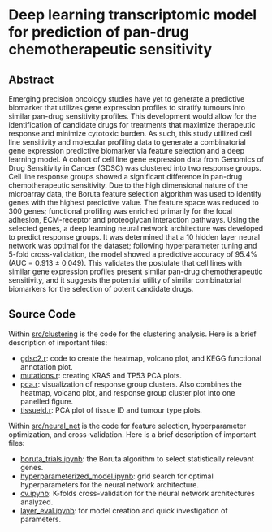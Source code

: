 # Deep learning transcriptomic model for prediction of pan-drug chemotherapeutic sensitivity

## Abstract
Emerging precision oncology studies have yet to generate a predictive biomarker that utilizes gene expression profiles to stratify tumours into similar pan-drug sensitivity profiles. This development would allow for the identification of candidate drugs for treatments that maximize therapeutic response and minimize cytotoxic burden. As such, this study utilized cell line sensitivity and molecular profiling data to generate a combinatorial gene expression predictive biomarker via feature selection and a deep learning model. A cohort of cell line gene expression data from Genomics of Drug Sensitivity in Cancer (GDSC) was clustered into two response groups. Cell line response groups showed a significant difference in pan-drug chemotherapeutic sensitivity. Due to the high dimensional nature of the microarray data, the Boruta feature selection algorithm was used to identify genes with the highest predictive value. The feature space was reduced to 300 genes; functional profiling was enriched primarily for the focal adhesion, ECM-receptor and proteoglycan interaction pathways. Using the selected genes, a deep learning neural network architecture was developed to predict response groups. It was determined that a 10 hidden layer neural network was optimal for the dataset; following hyperparameter tuning and 5-fold cross-validation, the model showed a predictive accuracy of 95.4\% (AUC = 0.913 ± 0.049).  This validates the postulate that cell lines with similar gene expression profiles present similar pan-drug chemotherapeutic sensitivity, and it suggests the potential utility of similar combinatorial biomarkers for the selection of potent candidate drugs.

## Source Code

Within [src/clustering](src/clustering/) is the code for the clustering analysis. Here is a brief description of important files:

- [gdsc2.r](src/clustering/gdsc2.r): code to create the heatmap, volcano plot, and KEGG functional annotation plot.
- [mutations.r](src/clustering/mutations.r): creating KRAS and TP53 PCA plots.
- [pca.r](src/clustering/pca.r): visualization of response group clusters. Also combines the heatmap, volcano plot, and response group cluster plot into one panelled figure.
- [tissueid.r](src/clustering/tissueid.r): PCA plot of tissue ID and tumour type plots.

Within [src/neural_net](src/neural_net/) is the code for feature selection, hyperparameter optimization, and cross-validation. Here is a brief description of important files:

- [boruta_trials.ipynb](src/neural_net/boruta_trials.ipynb): the Boruta algorithm to select statistically relevant genes.
- [hyperparameterized_model.ipynb](src/neural_net/hyperparameterized_model.ipynb): grid search for optimal hyperparameters for the neural network architecture.
- [cv.ipynb](src/neural_net/cv.ipynb): K-folds cross-validation for the neural network architectures analyzed.
- [layer_eval.ipynb](src/neural_net/layer_eval.ipynb): for model creation and quick investigation of parameters.
